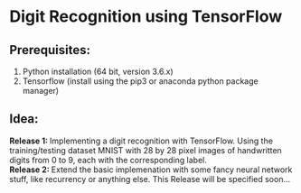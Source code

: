 # Digit Recognition using TensorFlow

## Prerequisites:
1. Python installation (64 bit, version 3.6.x)
2. Tensorflow (install using the pip3 or anaconda python package manager)

## Idea:
<b>Release 1: </b>Implementing a digit recognition with TensorFlow. Using the training/testing dataset MNIST with 28 by 28 pixel images of handwritten digits from 0 to 9, each with the corresponding label. <br/>
<b>Release 2: </b>Extend the basic implemenation with some fancy neural network stuff, like recurrency or anything else. This Release will be specified soon...